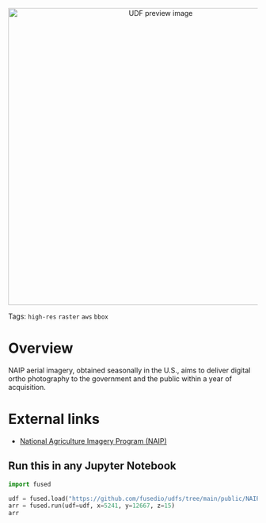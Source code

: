 <!--fused:preview-->
<p align="center"><img src="https://fused-magic.s3.us-west-2.amazonaws.com/thumbnails/udfs-staging/NAIP_Tile_Example.png" width="600" alt="UDF preview image"></p>

<!--fused:tags-->
Tags: `high-res` `raster` `aws` `bbox`

<!--fused:readme-->
# Overview

NAIP aerial imagery, obtained seasonally in the U.S., aims to deliver digital ortho photography to the government and the public within a year of acquisition.

# External links

- [National Agriculture Imagery Program (NAIP)](https://naip-usdaonline.hub.arcgis.com/)

## Run this in any Jupyter Notebook

```python
import fused

udf = fused.load("https://github.com/fusedio/udfs/tree/main/public/NAIP_Tile_Example")
arr = fused.run(udf=udf, x=5241, y=12667, z=15)
arr
```